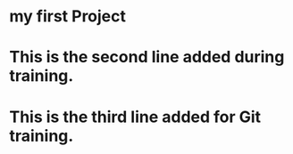# my first Project 

# This is the second line added during training.
# This is the third line added for Git training.


